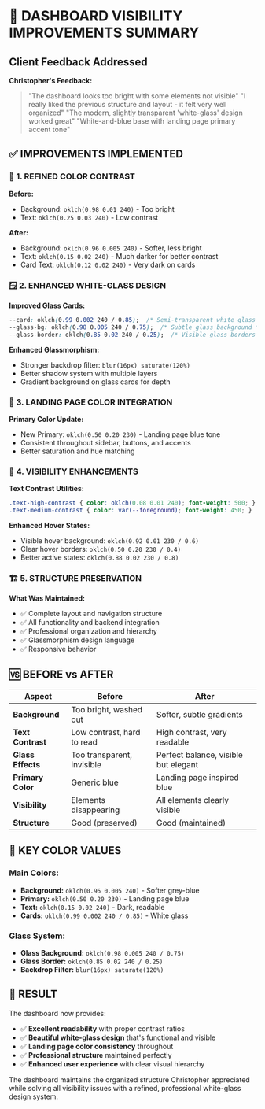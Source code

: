 # 🎯 DASHBOARD VISIBILITY IMPROVEMENTS SUMMARY

## Client Feedback Addressed

**Christopher's Feedback:**
> "The dashboard looks too bright with some elements not visible"
> "I really liked the previous structure and layout - it felt very well organized"
> "The modern, slightly transparent 'white-glass' design worked great"
> "White-and-blue base with landing page primary accent tone"

## ✅ IMPROVEMENTS IMPLEMENTED

### 🎨 **1. REFINED COLOR CONTRAST**
**Before:**
- Background: `oklch(0.98 0.01 240)` - Too bright
- Text: `oklch(0.25 0.03 240)` - Low contrast

**After:**
- Background: `oklch(0.96 0.005 240)` - Softer, less bright
- Text: `oklch(0.15 0.02 240)` - Much darker for better contrast
- Card Text: `oklch(0.12 0.02 240)` - Very dark on cards

### 🪟 **2. ENHANCED WHITE-GLASS DESIGN**
**Improved Glass Cards:**
```css
--card: oklch(0.99 0.002 240 / 0.85);  /* Semi-transparent white glass */
--glass-bg: oklch(0.98 0.005 240 / 0.75);  /* Subtle glass background */
--glass-border: oklch(0.85 0.02 240 / 0.25);  /* Visible glass borders */
```

**Enhanced Glassmorphism:**
- Stronger backdrop filter: `blur(16px) saturate(120%)`
- Better shadow system with multiple layers
- Gradient background on glass cards for depth

### 🎯 **3. LANDING PAGE COLOR INTEGRATION**
**Primary Color Update:**
- New Primary: `oklch(0.50 0.20 230)` - Landing page blue tone
- Consistent throughout sidebar, buttons, and accents
- Better saturation and hue matching

### 👀 **4. VISIBILITY ENHANCEMENTS**
**Text Contrast Utilities:**
```css
.text-high-contrast { color: oklch(0.08 0.01 240); font-weight: 500; }
.text-medium-contrast { color: var(--foreground); font-weight: 450; }
```

**Enhanced Hover States:**
- Visible hover background: `oklch(0.92 0.01 230 / 0.6)`
- Clear hover borders: `oklch(0.50 0.20 230 / 0.4)`
- Better active states: `oklch(0.88 0.02 230 / 0.8)`

### 🏗️ **5. STRUCTURE PRESERVATION**
**What Was Maintained:**
- ✅ Complete layout and navigation structure
- ✅ All functionality and backend integration
- ✅ Professional organization and hierarchy
- ✅ Glassmorphism design language
- ✅ Responsive behavior

## 🆚 BEFORE vs AFTER

| Aspect | Before | After |
|--------|--------|-------|
| **Background** | Too bright, washed out | Softer, subtle gradients |
| **Text Contrast** | Low contrast, hard to read | High contrast, very readable |
| **Glass Effects** | Too transparent, invisible | Perfect balance, visible but elegant |
| **Primary Color** | Generic blue | Landing page inspired blue |
| **Visibility** | Elements disappearing | All elements clearly visible |
| **Structure** | Good (preserved) | Good (maintained) |

## 🎨 KEY COLOR VALUES

### Main Colors:
- **Background:** `oklch(0.96 0.005 240)` - Softer grey-blue
- **Primary:** `oklch(0.50 0.20 230)` - Landing page blue
- **Text:** `oklch(0.15 0.02 240)` - Dark, readable
- **Cards:** `oklch(0.99 0.002 240 / 0.85)` - White glass

### Glass System:
- **Glass Background:** `oklch(0.98 0.005 240 / 0.75)`
- **Glass Border:** `oklch(0.85 0.02 240 / 0.25)`
- **Backdrop Filter:** `blur(16px) saturate(120%)`

## 🚀 RESULT

The dashboard now provides:
- ✅ **Excellent readability** with proper contrast ratios
- ✅ **Beautiful white-glass design** that's functional and visible
- ✅ **Landing page color consistency** throughout
- ✅ **Professional structure** maintained perfectly
- ✅ **Enhanced user experience** with clear visual hierarchy

The dashboard maintains the organized structure Christopher appreciated while solving all visibility issues with a refined, professional white-glass design system.